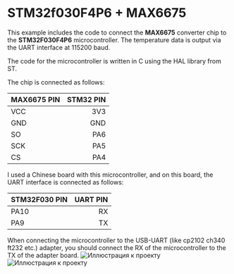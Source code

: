 STM32f030F4P6 + MAX6675
===================

This example includes the code to connect the **MAX6675** converter chip to the **STM32F030F4P6** microcontroller. The temperature data is output via the UART interface at 115200 baud.

The code for the microcontroller is written in C using the HAL library from ST. 

The chip is connected as follows:

| MAX6675 PIN  | STM32 PIN 
| :----------- | ----: | 
| VCC          | 3V3   |    
| GND          | GND   |  
| SO           | PA6   |  
| SCK		       | PA5   |
| CS           | PA4   |


I used a Chinese board with this microcontroller, and on this board, the UART interface is connected as follows:

| STM32F030 PIN | UART PIN 
| :-----------  | ----: | 
| PA10          | RX    |    
| PA9           | TX    | 

When connecting the microcontroller to the USB-UART (like cp2102 ch340 ft232 etc.) adapter, you should connect the RX of the microcontroller to the TX of the adapter board.
![Иллюстрация к проекту](http://www.haoyuelectronics.com/Attachment/STM32F030-Dev-Board/STM32F030-Dev-Board-4.jpg)
![Иллюстрация к проекту](https://img.dxcdn.com/productimages/sku_434632_1.jpg)
